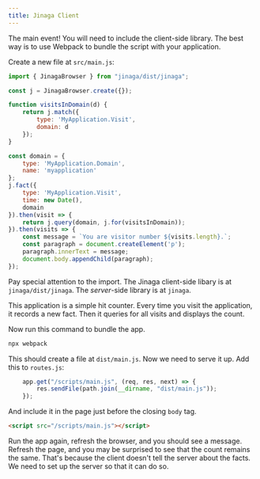 ```yaml
---
title: Jinaga Client
---
```


The main event!
You will need to include the client-side library.
The best way is to use Webpack to bundle the script with your application.

Create a new file at `src/main.js`:

```javascript
import { JinagaBrowser } from "jinaga/dist/jinaga";

const j = JinagaBrowser.create({});

function visitsInDomain(d) {
    return j.match({
        type: 'MyApplication.Visit',
        domain: d
    });
}

const domain = {
    type: 'MyApplication.Domain',
    name: 'myapplication'
};
j.fact({
    type: 'MyApplication.Visit',
    time: new Date(),
    domain
}).then(visit => {
    return j.query(domain, j.for(visitsInDomain));
}).then(visits => {
    const message = `You are visitor number ${visits.length}.`;
    const paragraph = document.createElement('p');
    paragraph.innerText = message;
    document.body.appendChild(paragraph);
});
```

Pay special attention to the import.
The Jinaga client-side libary is at `jinaga/dist/jinaga`.
The *server*-side library is at `jinaga`.

This application is a simple hit counter.
Every time you visit the application, it records a new fact.
Then it queries for all visits and displays the count.

Now run this command to bundle the app.

```bash
npx webpack
```

This should create a file at `dist/main.js`.
Now we need to serve it up.
Add this to `routes.js`:

```javascript
    app.get("/scripts/main.js", (req, res, next) => {
        res.sendFile(path.join(__dirname, "dist/main.js"));
    });
```

And include it in the page just before the closing `body` tag.

```html
<script src="/scripts/main.js"></script>
```

Run the app again, refresh the browser, and you should see a message.
Refresh the page, and you may be surprised to see that the count remains the same.
That's because the client doesn't tell the server about the facts.
We need to set up the server so that it can do so.